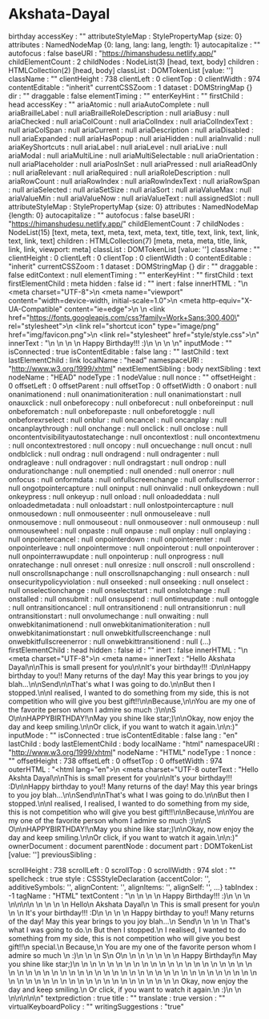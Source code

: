 # Akshata-Dayal
birthday
accessKey
: 
""
attributeStyleMap
: 
StylePropertyMap {size: 0}
attributes
: 
NamedNodeMap {0: lang, lang: lang, length: 1}
autocapitalize
: 
""
autofocus
: 
false
baseURI
: 
"https://himanshudesu.netlify.app/"
childElementCount
: 
2
childNodes
: 
NodeList(3) [head, text, body]
children
: 
HTMLCollection(2) [head, body]
classList
: 
DOMTokenList [value: '']
className
: 
""
clientHeight
: 
738
clientLeft
: 
0
clientTop
: 
0
clientWidth
: 
974
contentEditable
: 
"inherit"
currentCSSZoom
: 
1
dataset
: 
DOMStringMap {}
dir
: 
""
draggable
: 
false
elementTiming
: 
""
enterKeyHint
: 
""
firstChild
: 
head
accessKey
: 
""
ariaAtomic
: 
null
ariaAutoComplete
: 
null
ariaBrailleLabel
: 
null
ariaBrailleRoleDescription
: 
null
ariaBusy
: 
null
ariaChecked
: 
null
ariaColCount
: 
null
ariaColIndex
: 
null
ariaColIndexText
: 
null
ariaColSpan
: 
null
ariaCurrent
: 
null
ariaDescription
: 
null
ariaDisabled
: 
null
ariaExpanded
: 
null
ariaHasPopup
: 
null
ariaHidden
: 
null
ariaInvalid
: 
null
ariaKeyShortcuts
: 
null
ariaLabel
: 
null
ariaLevel
: 
null
ariaLive
: 
null
ariaModal
: 
null
ariaMultiLine
: 
null
ariaMultiSelectable
: 
null
ariaOrientation
: 
null
ariaPlaceholder
: 
null
ariaPosInSet
: 
null
ariaPressed
: 
null
ariaReadOnly
: 
null
ariaRelevant
: 
null
ariaRequired
: 
null
ariaRoleDescription
: 
null
ariaRowCount
: 
null
ariaRowIndex
: 
null
ariaRowIndexText
: 
null
ariaRowSpan
: 
null
ariaSelected
: 
null
ariaSetSize
: 
null
ariaSort
: 
null
ariaValueMax
: 
null
ariaValueMin
: 
null
ariaValueNow
: 
null
ariaValueText
: 
null
assignedSlot
: 
null
attributeStyleMap
: 
StylePropertyMap {size: 0}
attributes
: 
NamedNodeMap {length: 0}
autocapitalize
: 
""
autofocus
: 
false
baseURI
: 
"https://himanshudesu.netlify.app/"
childElementCount
: 
7
childNodes
: 
NodeList(15) [text, meta, text, meta, text, meta, text, title, text, link, text, link, text, link, text]
children
: 
HTMLCollection(7) [meta, meta, meta, title, link, link, link, viewport: meta]
classList
: 
DOMTokenList [value: '']
className
: 
""
clientHeight
: 
0
clientLeft
: 
0
clientTop
: 
0
clientWidth
: 
0
contentEditable
: 
"inherit"
currentCSSZoom
: 
1
dataset
: 
DOMStringMap {}
dir
: 
""
draggable
: 
false
editContext
: 
null
elementTiming
: 
""
enterKeyHint
: 
""
firstChild
: 
text
firstElementChild
: 
meta
hidden
: 
false
id
: 
""
inert
: 
false
innerHTML
: 
"\n  <meta charset=\"UTF-8\">\n  <meta name=\"viewport\" content=\"width=device-width, initial-scale=1.0\">\n  <meta http-equiv=\"X-UA-Compatible\" content=\"ie=edge\">\n  <title>Happy Birthday!!! :)</title>\n  <link href=\"https://fonts.googleapis.com/css?family=Work+Sans:300,400\" rel=\"stylesheet\">\n  <link rel=\"shortcut icon\" type=\"image/png\" href=\"img/favicon.png\">\n  <link rel=\"stylesheet\" href=\"style/style.css\">\n"
innerText
: 
"\n  \n  \n  \n  Happy Birthday!!! :)\n  \n  \n  \n"
inputMode
: 
""
isConnected
: 
true
isContentEditable
: 
false
lang
: 
""
lastChild
: 
text
lastElementChild
: 
link
localName
: 
"head"
namespaceURI
: 
"http://www.w3.org/1999/xhtml"
nextElementSibling
: 
body
nextSibling
: 
text
nodeName
: 
"HEAD"
nodeType
: 
1
nodeValue
: 
null
nonce
: 
""
offsetHeight
: 
0
offsetLeft
: 
0
offsetParent
: 
null
offsetTop
: 
0
offsetWidth
: 
0
onabort
: 
null
onanimationend
: 
null
onanimationiteration
: 
null
onanimationstart
: 
null
onauxclick
: 
null
onbeforecopy
: 
null
onbeforecut
: 
null
onbeforeinput
: 
null
onbeforematch
: 
null
onbeforepaste
: 
null
onbeforetoggle
: 
null
onbeforexrselect
: 
null
onblur
: 
null
oncancel
: 
null
oncanplay
: 
null
oncanplaythrough
: 
null
onchange
: 
null
onclick
: 
null
onclose
: 
null
oncontentvisibilityautostatechange
: 
null
oncontextlost
: 
null
oncontextmenu
: 
null
oncontextrestored
: 
null
oncopy
: 
null
oncuechange
: 
null
oncut
: 
null
ondblclick
: 
null
ondrag
: 
null
ondragend
: 
null
ondragenter
: 
null
ondragleave
: 
null
ondragover
: 
null
ondragstart
: 
null
ondrop
: 
null
ondurationchange
: 
null
onemptied
: 
null
onended
: 
null
onerror
: 
null
onfocus
: 
null
onformdata
: 
null
onfullscreenchange
: 
null
onfullscreenerror
: 
null
ongotpointercapture
: 
null
oninput
: 
null
oninvalid
: 
null
onkeydown
: 
null
onkeypress
: 
null
onkeyup
: 
null
onload
: 
null
onloadeddata
: 
null
onloadedmetadata
: 
null
onloadstart
: 
null
onlostpointercapture
: 
null
onmousedown
: 
null
onmouseenter
: 
null
onmouseleave
: 
null
onmousemove
: 
null
onmouseout
: 
null
onmouseover
: 
null
onmouseup
: 
null
onmousewheel
: 
null
onpaste
: 
null
onpause
: 
null
onplay
: 
null
onplaying
: 
null
onpointercancel
: 
null
onpointerdown
: 
null
onpointerenter
: 
null
onpointerleave
: 
null
onpointermove
: 
null
onpointerout
: 
null
onpointerover
: 
null
onpointerrawupdate
: 
null
onpointerup
: 
null
onprogress
: 
null
onratechange
: 
null
onreset
: 
null
onresize
: 
null
onscroll
: 
null
onscrollend
: 
null
onscrollsnapchange
: 
null
onscrollsnapchanging
: 
null
onsearch
: 
null
onsecuritypolicyviolation
: 
null
onseeked
: 
null
onseeking
: 
null
onselect
: 
null
onselectionchange
: 
null
onselectstart
: 
null
onslotchange
: 
null
onstalled
: 
null
onsubmit
: 
null
onsuspend
: 
null
ontimeupdate
: 
null
ontoggle
: 
null
ontransitioncancel
: 
null
ontransitionend
: 
null
ontransitionrun
: 
null
ontransitionstart
: 
null
onvolumechange
: 
null
onwaiting
: 
null
onwebkitanimationend
: 
null
onwebkitanimationiteration
: 
null
onwebkitanimationstart
: 
null
onwebkitfullscreenchange
: 
null
onwebkitfullscreenerror
: 
null
onwebkittransitionend
: 
null
(...)
firstElementChild
: 
head
hidden
: 
false
id
: 
""
inert
: 
false
innerHTML
: 
"<head>\n  <meta charset=\"UTF-8\">\n  <meta name=
innerText
: 
"Hello Akshata Dayal\n\nThis is small present for you\n\nIt's your birthday!!! :D\n\nHappy birthday to you!! Many returns of the day! May this year brings to you joy blah...\n\nSend\n\nThat's what I was going to do.\n\nBut then I stopped.\n\nI realised, I wanted to do something from my side, this is not competition who will give you best gift!!\n\nBecause,\n\nYou are my one of the favorite person whom I admire so much :)\n\nS O\n\nHAPPYBIRTHDAY!\nMay you shine like star;)\n\nOkay, now enjoy the day and keep smiling.\n\nOr click, if you want to watch it again.\n\n:)"
inputMode
: 
""
isConnected
: 
true
isContentEditable
: 
false
lang
: 
"en"
lastChild
: 
body
lastElementChild
: 
body
localName
: 
"html"
namespaceURI
: 
"http://www.w3.org/1999/xhtml"
nodeName
: 
"HTML"
nodeType
: 
1
nonce
: 
""
offsetHeight
: 
738
offsetLeft
: 
0
offsetTop
: 
0
offsetWidth
: 
974
outerHTML
: 
"<html lang=\"en\"><head>\n  <meta charset=\"UTF-8
outerText
: 
"Hello Akshta Dayal\n\nThis is small present for you\n\nIt's your birthday!!! :D\n\nHappy birthday to you!! Many returns of the day! May this year brings to you joy blah...\n\nSend\n\nThat's what I was going to do.\n\nBut then I stopped.\n\nI realised, I realised, I wanted to do something from my side, this is not competition who will give you best gift!!\n\nBecause,\n\nYou are my one of the favorite person whom I admire so much :)\n\nS O\n\nHAPPYBIRTHDAY!\nMay you shine like star;)\n\nOkay, now enjoy the day and keep smiling.\n\nOr click, if you want to watch it again.\n\n:)"
ownerDocument
: 
document
parentNode
: 
document
part
: 
DOMTokenList [value: '']
previousSibling
: 
<!DOCTYPE html>
scrollHeight
: 
738
scrollLeft
: 
0
scrollTop
: 
0
scrollWidth
: 
974
slot
: 
""
spellcheck
: 
true
style
: 
CSSStyleDeclaration {accentColor: '', additiveSymbols: '', alignContent: '', alignItems: '', alignSelf: '', …}
tabIndex
: 
-1
tagName
: 
"HTML"
textContent
: 
"\n  \n  \n  \n  Happy Birthday!!! :)\n  \n  \n  \n\n\n\n  \n    \n    \n      \n      Hello\n        Akshata Dayal\n      \n      This is small present for you\n    \n    \n      It's your birthday!!! :D\n    \n    \n      \n        Happy birthday to you!! Many returns of the day! May this year brings to you joy blah...\n        Send\n      \n    \n    \n      That's what I was going to do.\n      But then I stopped.\n      I realised, I wanted to do something from my side, this is not competition who will give you best gift!!\n        special.\n      Because,\n      You are my one of the favorite person whom I admire so much \n        :)\n      \n      \n        S\n        O\n      \n    \n    \n      \n      \n      \n        Happy Birthday!\n        May you shine like star;)\n      \n    \n    \n      \n        \n        \n        \n        \n        \n        \n        \n        \n        \n        \n        \n        \n        \n        \n        \n        \n        \n        \n        \n        \n        \n        \n        \n        \n        \n        \n        \n        \n        \n        \n        \n        \n        \n      \n    \n    \n      \n        \n      \n      \n        \n      \n      \n        \n      \n      \n        \n      \n      \n        \n      \n      \n        \n      \n      \n        \n      \n      \n        \n      \n      \n        \n      \n    \n    \n      Okay, now enjoy the day and keep smiling.\n      Or click, if you want to watch it again.\n      :)\n    \n  \n\n\n\n\n"
textprediction
: 
true
title
: 
""
translate
: 
true
version
: 
""
virtualKeyboardPolicy
: 
""
writingSuggestions
: 
"true"
